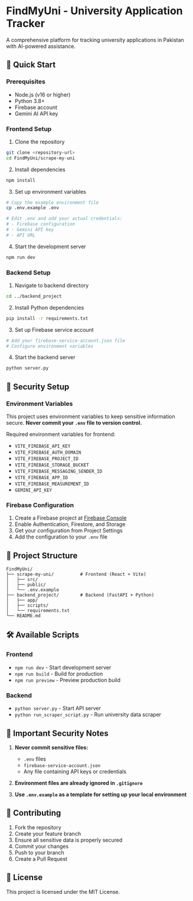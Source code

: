 # FindMyUni - University Application Tracker

A comprehensive platform for tracking university applications in Pakistan with AI-powered assistance.

## 🚀 Quick Start

### Prerequisites
- Node.js (v16 or higher)
- Python 3.8+
- Firebase account
- Gemini AI API key

### Frontend Setup

1. Clone the repository
```bash
git clone <repository-url>
cd FindMyUni/scrape-my-uni
```

2. Install dependencies
```bash
npm install
```

3. Set up environment variables
```bash
# Copy the example environment file
cp .env.example .env

# Edit .env and add your actual credentials:
# - Firebase configuration
# - Gemini API key
# - API URL
```

4. Start the development server
```bash
npm run dev
```

### Backend Setup

1. Navigate to backend directory
```bash
cd ../backend_project
```

2. Install Python dependencies
```bash
pip install -r requirements.txt
```

3. Set up Firebase service account
```bash
# Add your firebase-service-account.json file
# Configure environment variables
```

4. Start the backend server
```bash
python server.py
```

## 🔐 Security Setup

### Environment Variables
This project uses environment variables to keep sensitive information secure. **Never commit your `.env` file to version control.**

Required environment variables for frontend:
- `VITE_FIREBASE_API_KEY`
- `VITE_FIREBASE_AUTH_DOMAIN`
- `VITE_FIREBASE_PROJECT_ID`
- `VITE_FIREBASE_STORAGE_BUCKET`
- `VITE_FIREBASE_MESSAGING_SENDER_ID`
- `VITE_FIREBASE_APP_ID`
- `VITE_FIREBASE_MEASUREMENT_ID`
- `GEMINI_API_KEY`

### Firebase Configuration
1. Create a Firebase project at [Firebase Console](https://console.firebase.google.com/)
2. Enable Authentication, Firestore, and Storage
3. Get your configuration from Project Settings
4. Add the configuration to your `.env` file

## 📁 Project Structure

```
FindMyUni/
├── scrape-my-uni/          # Frontend (React + Vite)
│   ├── src/
│   ├── public/
│   └── .env.example
├── backend_project/        # Backend (FastAPI + Python)
│   ├── app/
│   ├── scripts/
│   └── requirements.txt
└── README.md
```

## 🛠️ Available Scripts

### Frontend
- `npm run dev` - Start development server
- `npm run build` - Build for production
- `npm run preview` - Preview production build

### Backend
- `python server.py` - Start API server
- `python run_scraper_script.py` - Run university data scraper

## 🚨 Important Security Notes

1. **Never commit sensitive files:**
   - `.env` files
   - `firebase-service-account.json`
   - Any file containing API keys or credentials

2. **Environment files are already ignored in `.gitignore`**

3. **Use `.env.example` as a template for setting up your local environment**

## 🤝 Contributing

1. Fork the repository
2. Create your feature branch
3. Ensure all sensitive data is properly secured
4. Commit your changes
5. Push to your branch
6. Create a Pull Request

## 📝 License

This project is licensed under the MIT License.
